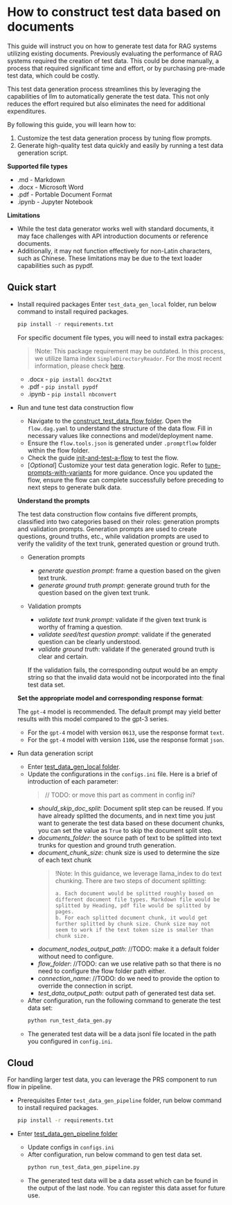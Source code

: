 # How to construct test data based on documents
This guide will instruct you on how to generate test data for RAG systems utilizing existing documents.
Previously evaluating the performance of RAG systems required the creation of test data. This could be done manually, a process that required significant time and effort, or by purchasing pre-made test data, which could be costly.

This test data generation process streamlines this by leveraging the capabilities of llm to automatically generate the test data. This not only reduces the effort required but also eliminates the need for additional expenditures.

By following this guide, you will learn how to:
1. Customize the test data generation process by tuning flow prompts.
2. Generate high-quality test data quickly and easily by running a test data generation script.

**Supported file types**
- .md - Markdown
- .docx - Microsoft Word
- .pdf - Portable Document Format
- .ipynb - Jupyter Notebook

**Limitations**

- While the test data generator works well with standard documents, it may face challenges with API introduction documents or reference documents.
- Additionally, it may not function effectively for non-Latin characters, such as Chinese. These limitations may be due to the text loader capabilities such as pypdf.

## Quick start
- Install required packages
Enter `test_data_gen_local` folder, run below command to install required packages.
  ```bash
  pip install -r requirements.txt
  ```

  For specific document file types, you will need to install extra packages:
  > !Note: This package requirement may be outdated. In this process, we utilize llama index `SimpleDirectoryReador`. For the most recent information, please check [here](https://docs.llamaindex.ai/en/stable/examples/data_connectors/simple_directory_reader.html).
  - .docx - `pip install docx2txt`
  - .pdf - `pip install pypdf`
  - .ipynb - `pip install nbconvert`

- Run and tune test data construction flow
  - Navigate to the [construct_test_data_flow folder](../../examples/test_data_gen/construct_test_data_flow/). Open the `flow.dag.yaml` to understand the structure of the data flow. Fill in necessary values like connections and model/deployment name.
  - Ensure the `flow.tools.json` is generated under `.promptflow` folder within the flow folder.
  - Check the guide [init-and-test-a-flow](https://microsoft.github.io/promptflow/how-to-guides/init-and-test-a-flow.html) to test the flow.
  - [*Optional*] Customize your test data generation logic. Refer to [tune-prompts-with-variants](https://microsoft.github.io/promptflow/how-to-guides/tune-prompts-with-variants.html) for more guidance. Once you updated the flow, ensure the flow can complete successfully before preceding to next steps to generate bulk data.
  
  **Understand the prompts**
  
  The test data construction flow contains five different prompts, classified into two categories based on their roles: generation prompts and validation prompts. Generation prompts are used to create questions, ground truths, etc., while validation prompts are used to verify the validity of the text trunk, generated question or ground truth.
  - Generation prompts
    - *generate question prompt*: frame a question based on the given text trunk.
    - *generate ground truth prompt*: generate ground truth for the question based on the given text trunk.
  - Validation prompts
    - *validate text trunk prompt*: validate if the given text trunk is worthy of framing a question.
    - *validate seed/test question prompt*: validate if the generated question can be clearly understood.
    - *validate ground truth*: validate if the generated ground truth is clear and certain.

    If the validation fails, the corresponding output would be an empty string so that the invalid data would not be incorporated into the final test data set.
  
  **Set the appropriate model and corresponding response format**:
  
  The `gpt-4` model is recommended. The default prompt may yield better results with this model compared to the gpt-3 series.
  - For the `gpt-4` model with version `0613`, use the response format `text`.
  - For the `gpt-4` model with version `1106`, use the response format `json`.

- Run data generation script
    - Enter [test_data_gen_local folder](../../examples/test_data_gen/test_data_gen_local).
    - Update the configurations in the `configs.ini` file. Here is a brief of introduction of each parameter:
      > // TODO: or move this part as comment in config ini?
      - *should_skip_doc_split*: Document split step can be reused. If you have already splitted the documents, and in next time you just want to generate the test data based on these document chunks, you can set the value as `True` to skip the document split step.
      - *documents_folder*: the source path of text to be splitted into text trunks for question and ground truth generation.
      - *document_chunk_size*: chunk size is used to determine the size of each text chunk
        > !Note: In this guidance, we leverage llama_index to do text chunking. There are two steps of document splitting:
        >
        >     a. Each document would be splitted roughly based on different document file types. Markdown file would be splitted by Heading, pdf file would be splitted by pages.
        >     b. For each splitted document chunk, it would get further splitted by chunk size. Chunk size may not seem to work if the text token size is smaller than chunk size.
      - *document_nodes_output_path*: //TODO: make it a default folder without need to configure.
      - *flow_folder*: //TODO: can we use relative path so that there is no need to configure the flow folder path either.
      - *connection_name*: //TODO: do we need to provide the option to override the connection in script.
      - *test_data_output_path*: output path of generated test data set.
    - After configuration, run the following command to generate the test data set:
      ```bash
      python run_test_data_gen.py
      ```
    - The generated test data will be a data jsonl file located in the path you configured in `config.ini`.


## Cloud
For handling larger test data, you can leverage the PRS component to run flow in pipeline.
- Prerequisites
  Enter `test_data_gen_pipeline` folder, run below command to install required packages.
  ```bash
  pip install -r requirements.txt
  ```

- Enter [test_data_gen_pipeline folder](../../examples/test_data_gen/test_data_gen_pipeline)
    - Update configs in `configs.ini`
    - After configuration, run below command to gen test data set.
      ```bash
      python run_test_data_gen_pipeline.py
      ```
    - The generated test data will be a data asset which can be found in the output of the last node. You can register this data asset for future use.
